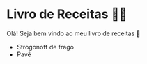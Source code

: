 # Livro de Receitas :man_cook:

Olá! Seja bem vindo ao meu livro de receitas :wave:

* Strogonoff de frago
* Pavê